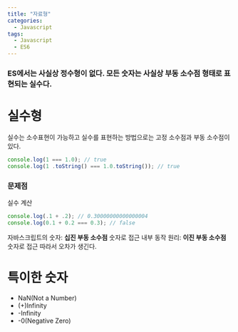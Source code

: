 ```yaml
---
title: "자료형"
categories:
  - Javascript
tags:
  - Javascript
  - ES6
---
```


### ES에서는 사실상 정수형이 없다.  모든 숫자는 사실상 부동 소수점 형태로 표현되는 실수다.

# 실수형
실수는 소수표현이 가능하고 실수를 표현하는 방법으로는 고정 소수점과 부동 소수점이 있다.

```javascript
console.log(1 === 1.0); // true
console.log(1 .toString() === 1.0.toString()); // true
```

### 문제점
실수 계산

```javascript
console.log(.1 + .2); // 0.30000000000000004
console.log(0.1 + 0.2 === 0.3); // false
```

자바스크립트의 숫자: **십진 부동 소수점** 숫자로 접근
내부 동작 원리: **이진 부동 소수점** 숫자로 접근
따라서 오차가 생긴다.

# 특이한 숫자
- NaN(Not a Number)
- (+)Infinity
- -Infinity
- -0(Negative Zero)